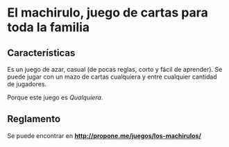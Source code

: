 # El machirulo, juego de cartas para toda la familia

## Características

Es un juego de azar, casual (de pocas reglas, corto y fácil de aprender). Se puede jugar con un mazo de cartas cualquiera y entre cualquier cantidad de jugadores. 

Porque este juego es _Qualquiera_.
## Reglamento

Se puede encontrar en **http://propone.me/juegos/los-machirulos/**